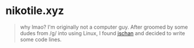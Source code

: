 # nikotile.xyz
> why lmao?
I'm originally not a computer guy. After groomed by some dudes from /g/ into using Linux, I found [jschan](https://gitgud.io/fatchan/jschan/) and decided to write some code lines.
